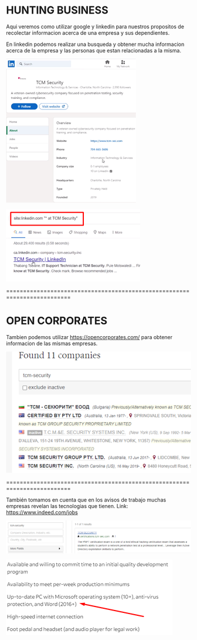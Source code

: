 HUNTING BUSINESS
================

Aqui veremos como utilizar google y linkedin para nuestros propositos de recolectar informacion acerca de una empresa y sus dependientes.

En linkedin podemos realizar una busqueda y obtener mucha informacion acerca de la empresa y las personas que estan relacionadas a la misma.

![Diagrama explicativo](./image.png)

![Diagrama explicativo](./image2.png)

=========================================================================

OPEN CORPORATES
===============

Tambien podemos utilizar https://opencorporates.com/ para obtener informacion de las mismas empresas.

![Diagrama explicativo](./image3.png)

=========================================================================

También tomamos en cuenta que en los avisos de trabajo muchas empresas revelan las tecnologias que tienen.
Link: https://www.indeed.com/jobs

![Diagrama explicativo](./image4.png)

![Diagrama explicativo](./image5.png)



